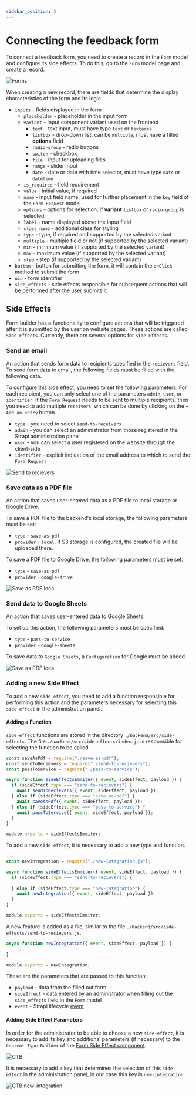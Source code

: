 ```yaml
---
sidebar_position: 3
---
```


# Connecting the feedback form

To connect a feedback form, you need to create a record in the `Form` model and configure its side effects. To do this, go to the `Form` model page and create a record.

![Forms](./img/strapi-forms.png)

When creating a new record, there are fields that determine the display characteristics of the form and its logic.

- `inputs` - fields displayed in the form
  - `placeholder` - placeholder in the input form
  - `variant` - Input component variant used on the frontend
    - `text` - text input, must have type `text` or `textarea`
    - `listbox` - drop-down list, can be `multiple`, must have a filled **options** field
    - `radio-group` - radio buttons
    - `switch` - checkbox
    - `file` - input for uploading files
    - `range` - slider input
    - `date` - date or date with time selector, must have type `date` or `datetime`
  - `is_required` - field requirement
  - `value` - initial value, if required
  - `name` - input field name, used for further placement in the `key` field of the `Form Request` model
  - `options` - options for selection, if **variant** `listbox` or `radio-group` is selected.
  - `label` - name displayed above the input field
  - `class_name` - additional class for styling
  - `type` - type, if required and supported by the selected variant
  - `multiple` - multiple field or not (if supported by the selected variant)
  - `min` - minimum value (if supported by the selected variant)
  - `max` - maximum value (if supported by the selected variant)
  - `step` - step (if supported by the selected variant)
- `button` - button for submitting the form, it will contain the `onClick` method to submit the form
- `uid` - form identifier
- `side_effects` - side effects responsible for subsequent actions that will be performed after the user submits it

## Side Effects

Form builder has a functionality to configure actions that will be triggered after it is submitted by the user on website pages. These actions are called `Side Effects`. Currently, there are several options for `Side Effects`.

### Send an email

An action that sends form data to recipients specified in the `recievers` field. To send form data to email, the following fields must be filled with the following data.

To configure this side effect, you need to set the following parameters. For each recipient, you can only select one of the parameters `admin`, `user`, or `identifier`. If the `Form Request` needs to be sent to multiple recipients, then you need to add multiple `receivers`, which can be done by clicking on the `+ Add an entry` button.

- `type` - you need to select `send-to-receivers`
- `admin` - you can select an administrator from those registered in the Strapi administration panel
- `user` - you can select a user registered on the website through the client-side
- `identifier` - explicit indication of the email address to which to send the `Form Request`

![Send to recievers](./img/send-to-recievers.png)

### Save data as a PDF file

An action that saves user-entered data as a PDF file to local storage or Google Drive.

To save a PDF file to the backend's local storage, the following parameters must be set:

- `type` - `save-as-pdf`
- `provider` - `local`. If S3 storage is configured, the created file will be uploaded there.

To save a PDF file to Google Drive, the following parameters must be set:

- `type` - `save-as-pdf`
- `provider` - `google-drive`

![Save as PDF loca](./img/save-as-pdf-local.png)

### Send data to Google Sheets

An action that saves user-entered data to Google Sheets.

To set up this action, the following parameters must be specified:

- `type` - `pass-to-service`
- `provider` - `google-sheets`

To save data to `Google Sheets`, a `Configuration` for Google must be added.

![Save as PDF loca](./img/pass-to-service-google-sheets.png)

### Adding a new Side Effect

To add a new `side-effect`, you need to add a function responsible for performing this action and the parameters necessary for selecting this `side-effect` in the administration panel.

#### Adding a Function

`side-effect` functions are stored in the directory `./backend/src/side-effects`. The file `./backend/src/side-effects/index.js` is responsible for selecting the function to be called.

```javascript title="./backend/src/side-effects/index.js"
const saveAsPdf = require("./save-as-pdf");
const sendToRecievers = require("./send-to-recievers");
const passToService = require("./pass-to-service");

async function sideEffectsEmmiter({ event, sideEffect, payload }) {
  if (sideEffect.type === "send-to-recievers") {
    await sendToRecievers({ event, sideEffect, payload });
  } else if (sideEffect.type === "save-as-pdf") {
    await saveAsPdf({ event, sideEffect, payload });
  } else if (sideEffect.type === "pass-to-service") {
    await passToService({ event, sideEffect, payload });
  }
}

module.exports = sideEffectsEmmiter;
```

To add a new `side-effect`, it is necessary to add a new type and function.

```javascript title="./backend/src/side-effects/index.js"
...
const newIntegration = require("./new-integration.js");

async function sideEffectsEmmiter({ event, sideEffect, payload }) {
  if (sideEffect.type === "send-to-recievers") {
    ...
  } else if (sideEffect.type === "new-integration") {
    await newIntegration({ event, sideEffect, payload })
  }
}

module.exports = sideEffectsEmmiter;
```

A new feature is added as a file, similar to the file `./backend/src/side-effects/send-to-recievers.js`.

```javascript title="./backend/src/side-effects/new-integration.js"
async function newIntegration({ event, sideEffect, payload }) {
    ...
}

module.exports = newIntegration;
```

These are the parameters that are passed to this function:

- `payload` - data from the filled out form
- `sideEffect` - data entered by an administrator when filling out the `side_effects` field in the `Form` model
- `event` - Strapi lifecycle [event](https://docs.strapi.io/dev-docs/backend-customization/models#lifecycle-hooks)

#### Adding Side Effect Parameters

In order for the administrator to be able to choose a new `side-effect`, it is necessary to add its key and additional parameters (if necessary) to the `Content-Type-Builder` of the [Form Side Effect component](http://localhost:1337/admin/plugins/content-type-builder/component-categories/functions/functions.form-side-effect).

![CTB](./img/strapi-ctb-c-form-side-effect.png)

It is necessary to add a key that determines the selection of this `side-effect` in the administration panel, in our case this key is `new-integration`

![CTB new-integration](./img/strapi-ctb-c-form-side-effect-new-integration.png)
